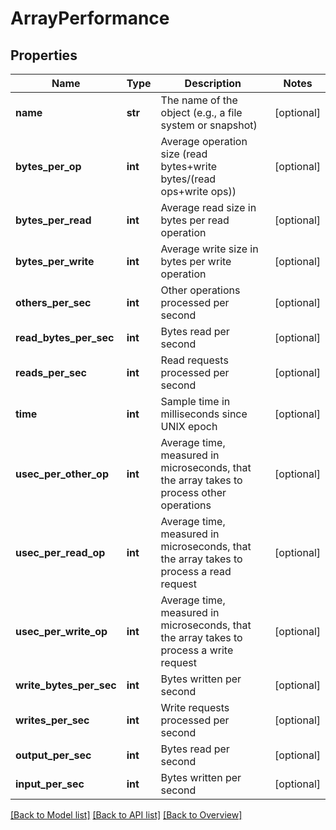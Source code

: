# ArrayPerformance

## Properties
Name | Type | Description | Notes
------------ | ------------- | ------------- | -------------
**name** | **str** | The name of the object (e.g., a file system or snapshot) | [optional] 
**bytes_per_op** | **int** | Average operation size (read bytes+write bytes/(read ops+write ops)) | [optional] 
**bytes_per_read** | **int** | Average read size in bytes per read operation | [optional] 
**bytes_per_write** | **int** | Average write size in bytes per write operation | [optional] 
**others_per_sec** | **int** | Other operations processed per second | [optional] 
**read_bytes_per_sec** | **int** | Bytes read per second | [optional] 
**reads_per_sec** | **int** | Read requests processed per second | [optional] 
**time** | **int** | Sample time in milliseconds since UNIX epoch | [optional] 
**usec_per_other_op** | **int** | Average time, measured in microseconds, that the array takes to process other operations | [optional] 
**usec_per_read_op** | **int** | Average time, measured in microseconds, that the array takes to process a read request | [optional] 
**usec_per_write_op** | **int** | Average time, measured in microseconds, that the array takes to process a write request | [optional] 
**write_bytes_per_sec** | **int** | Bytes written per second | [optional] 
**writes_per_sec** | **int** | Write requests processed per second | [optional] 
**output_per_sec** | **int** | Bytes read per second | [optional] 
**input_per_sec** | **int** | Bytes written per second | [optional] 

[[Back to Model list]](index.md#documentation-for-models) [[Back to API list]](index.md#endpoint-properties) [[Back to Overview]](index.md)


